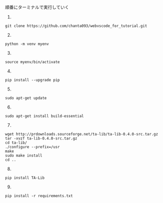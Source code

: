 
順番にターミナルで実行していく

1.
```
git clone https://github.com/chanta093/webvscode_for_tutorial.git
```
2.
```
python -m venv myenv
```
3.
```
source myenv/bin/activate
```
4.
```
pip install --upgrade pip
```
5.
```
sudo apt-get update
```
6.
```
sudo apt-get install build-essential
```
7.
```
wget http://prdownloads.sourceforge.net/ta-lib/ta-lib-0.4.0-src.tar.gz
tar -xvzf ta-lib-0.4.0-src.tar.gz
cd ta-lib/
./configure --prefix=/usr
make
sudo make install
cd ..
```

8.
```
pip install TA-Lib
```
9.
```
pip install -r requirements.txt
```
